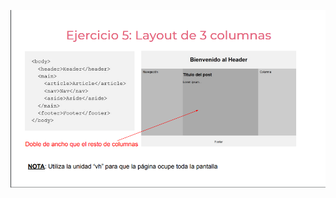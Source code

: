 ![](https://github.com/DanielEStebanChaconDiaz/practicaModeladoEnCaja/blob/ejercicio_5/storage/img/enunciado.png)